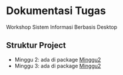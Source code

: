 # Dokumentasi Tugas
Workshop Sistem Informasi Berbasis Desktop
## Struktur Project
- Minggu 2: ada di package [Minggu2](src/Minggu2)
- Minggu 3: ada di package [Minggu2](src/Minggu3)
